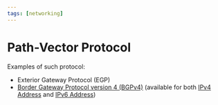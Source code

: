 ```yaml
---
tags: [networking]
---
```


# Path-Vector Protocol

Examples of such protocol:
- Exterior Gateway Protocol (EGP)
- [Border Gateway Protocol version 4 (BGPv4)](202210242013.md) (available for
  both [IPv4 Address](202206151453.md) and [IPv6 Address](202206281129.md))
